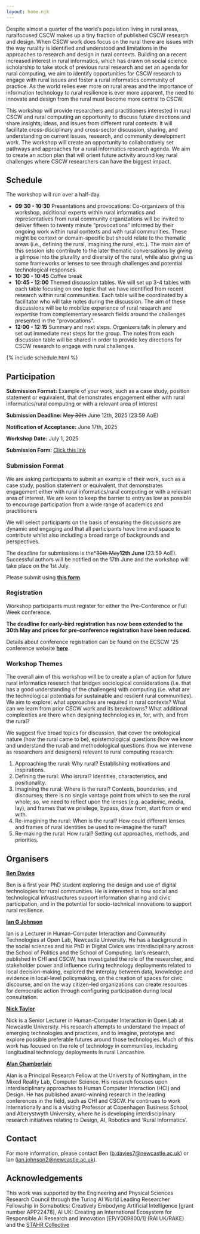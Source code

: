 ```yaml
---
layout: home.njk
---
```


Despite almost a quarter of the world’s population living in rural areas, ruralfocused CSCW makes up a tiny fraction of published CSCW research and design. When
CSCW work does focus on the rural there are issues with the way rurality is identified and
understood and limitations in the approaches to research and design in rural contexts.
Building on a recent increased interest in rural informatics, which has drawn on social
science scholarship to take stock of previous rural research and set an agenda for rural
computing, we aim to identify opportunities for CSCW research to engage with rural issues
and foster a rural informatics community of practice. As the world relies ever more on rural
areas and the importance of information technology to rural resilience is ever more
apparent, the need to innovate and design from the rural must become more central to
CSCW. 

This workshop will provide researchers and practitioners interested in rural CSCW
and rural computing an opportunity to discuss future directions and share insights,
ideas, and issues from different rural contexts. It will facilitate cross-disciplinary
and cross-sector discussion, sharing, and understanding on current issues, research,
and community development work. The workshop will create an opportunity to
collaboratively set pathways and approaches for a rural informatics research
agenda. We aim to create an action plan that will orient future activity around key
rural challenges where CSCW researchers can have the biggest impact.

## Schedule

The workshop will run over a half-day.

- **09:30 - 10:30** Presentations and provocations: Co-organizers of this workshop,
additional experts within rural informatics and representatives from rural
community organizations will be invited to deliver fifteen to twenty minute
“provocations” informed by their ongoing work within rural contexts and
with rural communities. These might be context or domain-specific but
should relate to the thematic areas (i.e., defining the rural, imagining the
rural, etc.). The main aim of this session isto contribute to the later thematic
conversations by giving a glimpse into the plurality and diversity of the
rural, while also giving us some frameworks or lenses to see through
challenges and potential technological responses.
- **10:30 - 10:45** Coffee break
- **10:45 - 12:00** Themed discussion tables. We will set up 3-4 tables with each
table focusing on one topic that we have identified from recent research
within rural communities. Each table will be coordinated by a facilitator
who will take notes during the discussion. The aim of these discussions will
be to mobilize experience of rural research and expertise from complementary research fields around the challenges presented in the “provocations”.
- **12:00 - 12:15**  Summary and next steps. Organizers talk in plenary and set out
immediate next steps for the group. The notes from each discussion table
will be shared in order to provide key directions for CSCW research to
engage with rural challenges.

{% include schedule.html %}

## Participation

**Submission Format:** Example of your work, such as a case study, position statement or equivalent, that demonstrates engagement either with rural informatics/rural computing or with a relevant area of interest

**Submission Deadline:** ~~May 30th~~ June 12th, 2025 (23:59 AoE)

**Notification of Acceptance:** June 17th, 2025

**Workshop Date:** July 1, 2025

**Submission Form**: [Click this link](https://forms.office.com/Pages/ResponsePage.aspx?id=yRJQnBa2wkSpF2aBT74-h-KB8YKuT_ZFnVbg1fRTp_VUQVJVUUQ5UVFaSzNEUDRFTFExMUs3SjBIWC4u)

### Submission Format

We are asking participants  to submit an example of their work, such as a case study, position statement or equivalent, that demonstrates engagement either with rural informatics/rural computing or with a relevant area of interest. We are keen to keep the barrier to entry as low as possible to encourage participation from a wide range of academics and practitioners

We will select participants on the basis of ensuring
the discussions are dynamic and engaging and that all participants have time and
space to contribute whilst also including a broad range of backgrounds and
perspectives.

The deadline for submissions is the*~~30th May~~**12th June** (23:59 AoE). Successful authors will be notified on the 17th June and the workshop will take place on the 1st July.

Please submit using **[this form](https://forms.office.com/Pages/ResponsePage.aspx?id=yRJQnBa2wkSpF2aBT74-h-KB8YKuT_ZFnVbg1fRTp_VUQVJVUUQ5UVFaSzNEUDRFTFExMUs3SjBIWC4u)**.

### Registration

Workshop participants must register for either the Pre-Conference or Full Week conference.

**The deadline for early-bird registration has now been extended to the 30th May and prices for pre-conference registration have been reduced.**

Details about conference registration can be found on the ECSCW '25 conference website **[here](https://ecscw.eusset.eu/2025/index.php/registration-costs/)**

### Workshop Themes

The overall aim of this workshop will be to create a plan of action for future rural
informatics research that bridges sociological considerations (i.e. that has a good
understanding of the challenges) with computing (i.e. what are the technological
potentials for sustainable and resilient rural communities). We aim to explore:
what approaches are required in rural contexts? What can we learn from prior
CSCW work and its breakdowns? What additional complexities are there when
designing technologies in, for, with, and from the rural?

We suggest five broad topics for discussion, that cover the ontological nature (how
the rural came to be), epistemological questions (how we know and understand the
rural) and methodological questions (how we intervene as researchers and
designers) relevant to rural computing research:

1. Approaching the rural: Why rural? Establishing motivations and
inspirations.
2. Defining the rural: Who isrural? Identities, characteristics, and positionality.
3. Imagining the rural: Where is the rural? Contexts, boundaries, and
discourses; there is no single vantage point from which to see the rural whole;
so, we need to reflect upon the lenses (e.g. academic, media, lay), and frames
that we privilege, bypass, draw from, start from or end with.
4. Re-imagining the rural: When is the rural? How could different lenses and
frames of rural identities be used to re-imagine the rural?
5. Re-making the rural: How rural? Setting out approaches, methods, and
priorities.

## Organisers

**[Ben Davies](https://openlab.ncl.ac.uk/people/ben-davies/)**

Ben is a first year PhD student exploring the design and use of digital technologies
for rural communities. He is interested in how social and technological
infrastructures support information sharing and civic participation, and in the
potential for socio-technical innovations to support rural resilience.

**[Ian G Johnson](https://openlab.ncl.ac.uk/people/ian-johnson/)**

Ian is a Lecturer in Human-Computer Interaction and Community Technologies at
Open Lab, Newcastle University. He has a background in the social sciences and
his PhD in Digital Civics was interdisciplinary across the School of Politics and the
School of Computing.
Ian’s research, published in CHI and CSCW, has investigated the role of the
researcher, and stakeholder power and influence during technology deployments
related to local decision-making, explored the interplay between data, knowledge
and evidence in local-level policymaking, on the creation of spaces for civic
discourse, and on the way citizen-led organizations can create resources for
democratic action through configuring participation during local consultation.

**[Nick Taylor](https://openlab.ncl.ac.uk/people/nick-taylor/)**

Nick is a Senior Lecturer in Human-Computer Interaction in Open Lab at
Newcastle University. His research attempts to understand the impact of emerging
technologies and practices, and to imagine, prototype and explore possible
preferable futures around those technologies. Much of this work has focused on the
role of technology in communities, including longitudinal technology deployments
in rural Lancashire.

**[Alan Chamberlain](https://www.nottingham.ac.uk/computerscience/people/alan.chamberlain)**

Alan is a Principal Research Fellow at the University of Nottingham, in the Mixed
Reality Lab, Computer Science. His research focuses upon interdisciplinary
approaches to Human Computer Interaction (HCI) and Design. He has published
award-winning research in the leading conferences in the field, such as CHI and
CSCW. He continues to work internationally and is a visiting Professor at
Copenhagen Business School, and Aberystwyth University, where he is developing
interdisciplinary research initiatives relating to Design, AI, Robotics and ‘Rural
Informatics’.

## Contact

For more information, please contact Ben ([b.davies7@newcastle.ac.uk](mailto:b.davies7@newcastle.ac.uk)) or Ian ([ian.johnson2@newcastle.ac.uk](mailto:ian.johnson2@newcastle.ac.uk)).


## Acknowledgements

This work was supported by the Engineering and Physical Sciences Research Council through the Turing AI World Leading Researcher Fellowship in Somabotics: Creatively Embodying Artificial Intelligence [grant number APP22478], AI UK: Creating an International Ecosystem for Responsible AI Research and Innovation [EP/Y009800/1] (RAI UK/RAKE) and the [STAHR Collective](https://www.stahrc.org)

